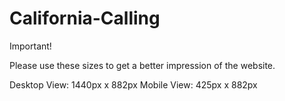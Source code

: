 # California-Calling
Important!

Please use these sizes to get a better impression of the website.

Desktop View: 1440px x 882px
Mobile View: 425px x 882px
